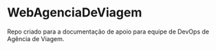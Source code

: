 # WebAgenciaDeViagem
Repo criado para a documentação de apoio para equipe de DevOps de Agência de Viagem.
